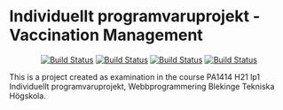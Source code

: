 # Individuellt programvaruprojekt - Vaccination Management

<p align="center">
<!-- <a href="https://travis-ci.org/VeronicaAxelsson/mvc-projekt"><img src="https://travis-ci.org/VeronicaAxelsson/mvc-projekt.svg" alt="Build Status"></a> -->
<a href="https://scrutinizer-ci.com/g/VeronicaAxelsson/individuellt-programvaruprojekt/?branch=master"><img src="https://scrutinizer-ci.com/g/VeronicaAxelsson/individuellt-programvaruprojekt/badges/quality-score.png?b=master" alt="Build Status"></a>
<a href="https://scrutinizer-ci.com/g/VeronicaAxelsson/individuellt-programvaruprojekt/?branch=master""><img src="https://scrutinizer-ci.com/g/VeronicaAxelsson/individuellt-programvaruprojekt/badges/build.png?b=master" alt="Build Status"></a>
<a href="https://scrutinizer-ci.com/g/VeronicaAxelsson/individuellt-programvaruprojekt/?branch=master"><img src="https://scrutinizer-ci.com/g/VeronicaAxelsson/individuellt-programvaruprojekt/badges/code-intelligence.svg?b=master" alt="Build Status"></a>
<a href="https://scrutinizer-ci.com/g/VeronicaAxelsson/individuellt-programvaruprojekt/?branch=master"><img src="https://scrutinizer-ci.com/g/VeronicaAxelsson/individuellt-programvaruprojekt/badges/coverage.png?b=master" alt="Build Status"></a>

This is a project created as examination in the course PA1414 H21 lp1 Individuellt programvaruprojekt, Webbprogrammering Blekinge Tekniska Högskola.
